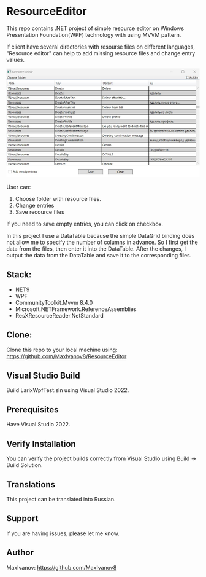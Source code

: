 # ResourceEditor
This repo contains .NET project of simple resource editor on Windows Presentation Foundation(WPF) technology with using MVVM pattern. 

If client have several directories with resourse files on different languages, "Resource editor" can help to add missing resource files and change entry values.

![alt text](Screenshot.jpg)

User can:
1. Choose folder with resource files.
2. Change entries
3. Save recource files

If you need to save empty entries, you can click on checkbox.

In this project I use a DataTable because the simple DataGrid binding does not allow me to specify the number of columns in advance. So I first get the data from the files, then enter it into the DataTable. After the changes, I output the data from the DataTable and save it to the corresponding files.

## Stack:
- NET9
- WPF
- CommunityToolkit.Mvvm 8.4.0
- Microsoft.NETFramework.ReferenceAssemblies
- ResXResourceReader.NetStandard

## Clone:

Clone this repo to your local machine using: https://github.com/MaxIvanov8/ResourceEditor

## Visual Studio Build

Build LarixWpfTest.sln using Visual Studio 2022.

## Prerequisites
Have Visual Studio 2022.

## Verify Installation
You can verify the project builds correctly from Visual Studio using Build -> Build Solution.

## Translations
This project can be translated into Russian.

## Support
If you are having issues, please let me know.

## Author

MaxIvanov: https://github.com/MaxIvanov8
